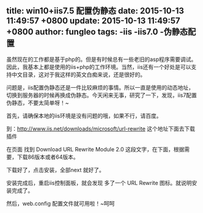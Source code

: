 title: win10+iis7.5 配置伪静态
date: 2015-10-13 11:49:57 +0800
update: 2015-10-13 11:49:57 +0800
author: fungleo
tags:
    -iis
    -iis7.0
    -伪静态配置
---

虽然现在的工作都是基于php的。但是有时候总有一些老旧的asp程序需要调试。因此，我基本上都是使用的iis+php的工作环境。当然，iis还有一个好处是可以支持中文目录，这对于我这样的英文白痴来说，还是很好的。

问题是，iis配置伪静态还是一件比较麻烦的事情。所以一直是使用的动态地址，切换到服务器的时候再换成伪静态。今天闲来无事，研究了一下，发现，iis7配置伪静态，不要太简单呀！~

首先，请确保本地的iis环境是没有问题的哦，如果不行，请百度。

到：http://www.iis.net/downloads/microsoft/url-rewrite 这个地址下面去下载插件

在页面 找到 Download URL Rewrite Module 2.0  这段文字，在下面，根据需要，下载86版本或者64版本。

下载好了，点击安装，全部next 就好了。

安装完成后，重启iis控制面板，就会发现 多了一个 URL Rewrite 图标。就说明安装完成了。

然后，web.config 配置文件就可用啦！~呵呵
